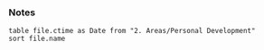 ### Notes
```dataview
table file.ctime as Date from "2. Areas/Personal Development"
sort file.name
```

